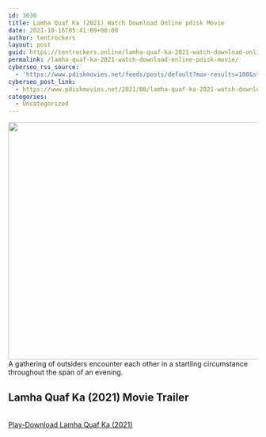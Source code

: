 ```yaml
---
id: 3036
title: Lamha Quaf Ka (2021) Watch Download Online pdisk Movie
date: 2021-10-16T05:41:09+00:00
author: tentrockers
layout: post
guid: https://tentrockers.online/lamha-quaf-ka-2021-watch-download-online-pdisk-movie/
permalink: /lamha-quaf-ka-2021-watch-download-online-pdisk-movie/
cyberseo_rss_source:
  - 'https://www.pdiskmovies.net/feeds/posts/default?max-results=100&start-index=801'
cyberseo_post_link:
  - https://www.pdiskmovies.net/2021/08/lamha-quaf-ka-2021-watch-download.html
categories:
  - Uncategorized
---
```

<div class="separator">
  <a href="https://1.bp.blogspot.com/-bkhrME3AsyU/YSSoxoz2oMI/AAAAAAAAAWI/A1zl8Q8xrR06RGYRduiHAG4tNbQNUNtVwCLcBGAsYHQ/s480/hqdefault.jpg" imageanchor="1"><img loading="lazy" border="0" data-original-height="360" data-original-width="480" height="480" src="https://1.bp.blogspot.com/-bkhrME3AsyU/YSSoxoz2oMI/AAAAAAAAAWI/A1zl8Q8xrR06RGYRduiHAG4tNbQNUNtVwCLcBGAsYHQ/w640-h480/hqdefault.jpg" width="640" /></a>
</div>



<div>
  <span>A gathering of outsiders encounter each other in a startling circumstance throughout the span of an evening.</span>
</div>

<div>
  <h2>
    <span>Lamha Quaf Ka (2021) Movie Trailer</span>
  </h2>
</div>

  
<a href="https://kofilink.com/1/bnYyaXhwMDAzYWM0?dn=1" onclick="window.open('https://kofilink.com/1/bnYyaXhwMDAzYWM0?dn=1','popup','width=600,height=600'); return false;" target="popup" rel="noopener"><br /> Play-Download Lamha Quaf Ka (2021)<br /> </a>